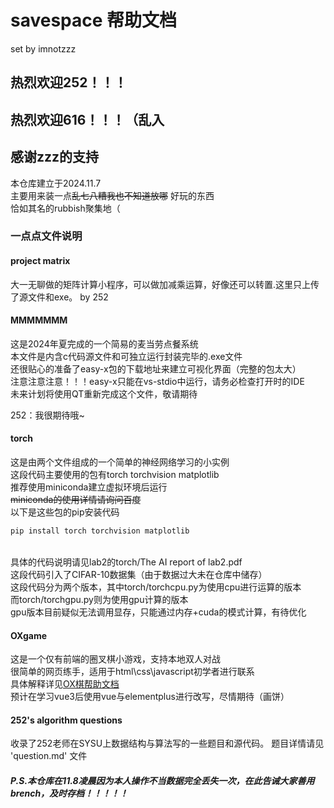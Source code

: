 # savespace 帮助文档

set by imnotzzz 
## 热烈欢迎252！！！
## 热烈欢迎616！！！（乱入
## 感谢zzz的支持

本仓库建立于2024.11.7<br>
主要用来装一点~~乱七八糟我也不知道放哪~~ 好玩的东西<br>
恰如其名的rubbish聚集地（<br>


### 一点点文件说明


#### project matrix

大一无聊做的矩阵计算小程序，可以做加减乘运算，好像还可以转置.这里只上传了源文件和exe。
                                                        by 252

#### MMMMMMM

这是2024年夏完成的一个简易的麦当劳点餐系统<br>
本文件是内含c代码源文件和可独立运行封装完毕的.exe文件<br>
还很贴心的准备了easy-x包的下载地址来建立可视化界面（完整的包太大）<br>
注意注意注意！！！easy-x只能在vs-stdio中运行，请务必检查打开时的IDE<br>
未来计划将使用QT重新完成这个文件，敬请期待<br>

252：我很期待哦~

#### torch

这是由两个文件组成的一个简单的神经网络学习的小实例<br>
这段代码主要使用的包有torch torchvision matplotlib<br>
推荐使用miniconda建立虚拟环境后运行<br>
~~miniconda的使用详情请询问百度~~<br>
以下是这些包的pip安装代码<br>

```bash
pip install torch torchvision matplotlib
```
<br>
具体的代码说明请见lab2的torch/The AI report of lab2.pdf<br>
这段代码引入了CIFAR-10数据集（由于数据过大未在仓库中储存）<br>
这段代码分为两个版本，其中torch/torchcpu.py为使用cpu进行运算的版本<br>
而torch/torchgpu.py则为使用gpu计算的版本<br>
gpu版本目前疑似无法调用显存，只能通过内存+cuda的模式计算，有待优化<br>



#### OXgame

这是一个仅有前端的圈叉棋小游戏，支持本地双人对战<br>
很简单的网页练手，适用于html\css\javascript初学者进行联系<br>
具体解释详见[OX棋帮助文档](OXgame/readme.md)<br>
预计在学习vue3后使用vue与elementplus进行改写，尽情期待（画饼）<br>

#### 252's algorithm questions

收录了252老师在SYSU上数据结构与算法写的一些题目和源代码。
题目详情请见 'question.md' 文件

##### P.S.本仓库在11.8凌晨因为本人操作不当数据完全丢失一次，在此告诫大家善用brench，及时存档！！！！！
